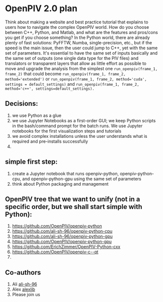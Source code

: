 # OpenPIV 2.0 plan

Think about making a website and best practice tutorial that explains to users how to navigate the complex OpenPIV world. How do you choose between C++, Python, and Matlab, and what are the features and pros/cons you get if you choose something? In the Python world, there are already plenty of fast solutions: PyFFTW, Numba, single-precision, etc., but if the speed is the main issue, then the user could jump to C++, yet with the same set of parameters. It's essential to have the same set of inputs basically and the same set of outputs (one single data type for the PIV files) and translators or transparent layers that allow as little effort as possible to move and upgrade the analysis from the simplest one `run_openpiv(frame_1, frame_2)` that could become `run_openpiv(frame_1, frame_2, method='extended')` or `run_openpiv(frame_1, frame_2, method='cuda', settings = default_settings)` and `run_openpiv(frame_1, frame_2, method='c++', settings=default_settings).` 

## Decisions:
1. we use Python as a glue
2. we use Jupyter Notebooks as a first-order GUI; we keep Python scripts in the bash/command prompt for the batch runs. We use Jupyter notebooks for the first visualization steps and tutorials
3. we avoid complex installations unless the user understands what is required and pre-installs successfully
4. 


## simple first step:
1. create a Jupyter notebook that runs openpiv-python, openpiv-python-cpu, and openpiv-python-gpu using the same set of parameters
2. think about Python packaging and management


## OpenPIV tree that we want to unify (not in a specific order, but we shall start simple with Python):
1. https://github.com/OpenPIV/openpiv-python
2. https://github.com/ali-sh-96/openpiv-python-cpu
3. https://github.com/ali-sh-96/openpiv-python-gpu
4. https://github.com/OpenPIV/openpiv-python-gpu
5. https://github.com/ErichZimmer/OpenPIV-Python-cxx
6. https://github.com/OpenPIV/openpiv-c--qt
7. 

## Co-authors

1. Ali [ali-sh-96](https://github.com/ali-sh-96/)
2. Alex [alexlib](https://github.com/alexlib/)
3. Please join us
